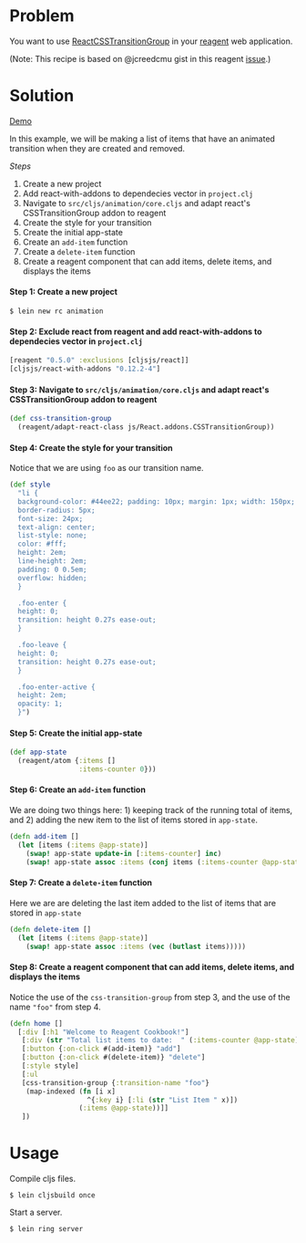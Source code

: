 # Problem

You want to use [ReactCSSTransitionGroup](https://facebook.github.io/react/docs/animation.html) in your [reagent](https://github.com/reagent-project/reagent) web application.

(Note: This recipe is based on @jcreedcmu gist in this reagent [issue](https://github.com/reagent-project/reagent/issues/55).)

# Solution

[Demo](http://rc-animation.s3-website-us-west-1.amazonaws.com/)

In this example, we will be making a list of items that have an animated transition when they are created and removed.

*Steps*

1. Create a new project
2. Add react-with-addons to dependecies vector in `project.clj`
3. Navigate to `src/cljs/animation/core.cljs` and adapt react's CSSTransitionGroup addon to reagent
4. Create the style for your transition
5. Create the initial app-state
6. Create an `add-item` function
7. Create a `delete-item` function
8. Create a reagent component that can add items, delete items, and displays the items

#### Step 1: Create a new project

```
$ lein new rc animation
```

#### Step 2: Exclude react from reagent and add react-with-addons to dependecies vector in `project.clj`

```clojure
[reagent "0.5.0" :exclusions [cljsjs/react]]
[cljsjs/react-with-addons "0.12.2-4"]
```

#### Step 3: Navigate to `src/cljs/animation/core.cljs` and adapt react's CSSTransitionGroup addon to reagent

```clojure
(def css-transition-group
  (reagent/adapt-react-class js/React.addons.CSSTransitionGroup))
```

#### Step 4: Create the style for your transition

Notice that we are using `foo` as our transition name.

```clojure
(def style
  "li {
  background-color: #44ee22; padding: 10px; margin: 1px; width: 150px;
  border-radius: 5px;
  font-size: 24px;
  text-align: center;
  list-style: none;
  color: #fff;
  height: 2em;
  line-height: 2em;
  padding: 0 0.5em;
  overflow: hidden;
  }

  .foo-enter {
  height: 0;
  transition: height 0.27s ease-out;
  }

  .foo-leave {
  height: 0;
  transition: height 0.27s ease-out;
  }

  .foo-enter-active {
  height: 2em;
  opacity: 1;
  }")
```

#### Step 5: Create the initial app-state

```clojure
(def app-state
  (reagent/atom {:items []
                 :items-counter 0}))
```

#### Step 6: Create an `add-item` function

We are doing two things here: 1) keeping track of the running total of items, and 2) adding the new item to the list of items stored in `app-state`.

```clojure
(defn add-item []
  (let [items (:items @app-state)]
    (swap! app-state update-in [:items-counter] inc)
    (swap! app-state assoc :items (conj items (:items-counter @app-state)))))
```

#### Step 7: Create a `delete-item` function

Here we are are deleting the last item added to the list of items that are stored in `app-state`

```clojure
(defn delete-item []
  (let [items (:items @app-state)]
    (swap! app-state assoc :items (vec (butlast items)))))
```

#### Step 8: Create a reagent component that can add items, delete items, and displays the items

Notice the use of the `css-transition-group` from step 3, and the use of the name `"foo"` from step 4.

```clojure
(defn home []
  [:div [:h1 "Welcome to Reagent Cookbook!"]
   [:div (str "Total list items to date:  " (:items-counter @app-state))]
   [:button {:on-click #(add-item)} "add"]
   [:button {:on-click #(delete-item)} "delete"]
   [:style style]
   [:ul
   [css-transition-group {:transition-name "foo"}
    (map-indexed (fn [i x]
                   ^{:key i} [:li (str "List Item " x)])
                 (:items @app-state))]]
   ])
```

# Usage

Compile cljs files.

```
$ lein cljsbuild once
```

Start a server.

```
$ lein ring server
```
